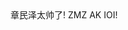 <html lang="zh">
<head>    
<meta charset="UTF-8">    
   <title>章民泽很帅</title>
</head>
<body>
  章民泽太帅了!
  <a herf="https://www.luogu.com.cn/paste/ecqdyqe3">ZMZ AK IOI!</a>
</body>
</html>
